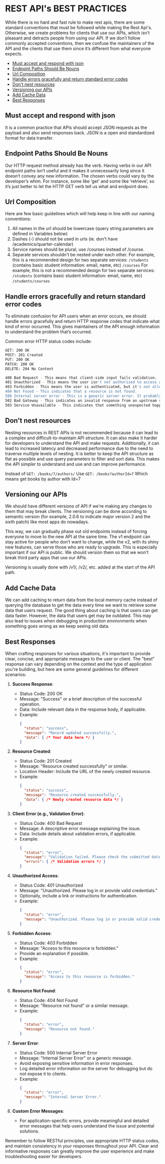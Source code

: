 # REST API's BEST PRACTICES

While there is no hard and fast rule to make rest apis, there are some standard conventions that must be followed while making the Rest Api's. Otherwise, we create problems for clients that use our APIs, which isn’t pleasant and detracts people from using our API. If we don’t follow commonly accepted conventions, then we confuse the maintainers of the API and the clients that use them since it’s different from what everyone expects.

* [Must accept and respond with json](#must-accept-and-respond-with-json)
* [Endpoint Paths Should Be Nouns](#endpoint-paths-should-be-nouns)
* [Url Composition](#url-composition)
* [Handle errors gracefully and return standard error codes](#handle-errors-gracefully-and-return-standard-error-codes)
* [Don't nest resources](#don't-nest-resources)
* [Versioning our APIs](#versioning-our-apis)
* [Add Cache Data](#add-cache-data)
* [Best Responses](#best-responses)

## Must accept and respond with json

It is a common practice that APIs should accept JSON requests as the payload and also send responses back. JSON is a open and standardized format for data transfer. 

## Endpoint Paths Should Be Nouns

Our HTTP request method already has the verb. Having verbs in our API endpoint paths isn’t useful and it makes it unnecessarily long since it doesn’t convey any new information. The chosen verbs could vary by the developer’s whim. For instance, some like ‘get’ and some like ‘retrieve’, so it’s just better to let the HTTP GET verb tell us what and endpoint does.

## Url Composition

Here are few basic guidelines which will help keep in line with our naming conventions:

1. All names in the url should be lowercase (query string parameters are defined in Variables below)
2. Dashes (-) should not be used in urls (ie. don't have /academics/quarter-calendar)
3. Service names should be plural, use /courses instead of /course.
4. Separate services shouldn't be nested under each other.
    For example, this is a recommended design for two separate services:
        `/students` (contains basic student information: email, name, etc)
        `/courses`
    For example, this is not a recommended design for two separate services:
        `/students` (contains basic student information: email, name, etc)
        `/students/courses`

## Handle errors gracefully and return standard error codes

To eliminate confusion for API users when an error occurs, we should handle errors gracefully and return HTTP response codes that indicate what kind of error occurred. This gives maintainers of the API enough information to understand the problem that’s occurred. 

Common error HTTP status codes include:

```sh
GET: 200 OK
POST: 201 Created
PUT: 200 OK
PATCH: 200 OK
DELETE: 204 No Content
```

```sh 
400 Bad Request - This means that client-side input fails validation.
401 Unauthorized - This means the user isn't not authorized to access a resource. It usually returns when the user isn't authenticated.
403 Forbidden - This means the user is authenticated, but it's not allowed to access a resource.
404 Not Found - This indicates that a resource is not found.
500 Internal server error - This is a generic server error. It probably shouldn't be thrown explicitly.
502 Bad Gateway - This indicates an invalid response from an upstream server.
503 Service Unavailable - This indicates that something unexpected happened on server side (It can be anything like server overload, some parts of the system failed, etc.).
```


## Don't nest resources

Nesting resources in REST APIs is not recommended because it can lead to a complex and difficult-to-maintain API structure. It can also make it harder for developers to understand the API and make requests. Additionally, it can lead to increased latency and decreased performance due to the need to traverse multiple levels of nesting. It is better to keep the API structure as flat as possible and use query parameters to filter and sort data. This makes the API simpler to understand and use and can improve performance.

Instead of
`GET: /books/7/authors/`
Use
`GET: /books?authorId=7`
Which means get books by author with Id=7


## Versioning our APIs

We should have different versions of API if we're making any changes to them that may break clients. The versioning can be done according to semantic version (for example, 2.0.6 to indicate major version 2 and the sixth patch) like most apps do nowadays.

This way, we can gradually phase out old endpoints instead of forcing everyone to move to the new API at the same time. The v1 endpoint can stay active for people who don’t want to change, while the v2, with its shiny new features, can serve those who are ready to upgrade. This is especially important if our API is public. We should version them so that we won't break third party apps that use our APIs.

Versioning is usually done with /v1/, /v2/, etc. added at the start of the API path.

## Add Cache Data

We can add caching to return data from the local memory cache instead of querying the database to get the data every time we want to retrieve some data that users request. The good thing about caching is that users can get data faster. However, the data that users get may be outdated. This may also lead to issues when debugging in production environments when something goes wrong as we keep seeing old data.

## Best Responses

When crafting responses for various situations, it's important to provide clear, concise, and appropriate messages to the user or client. The "best" response can vary depending on the context and the type of application you're building, but here are some general guidelines for different scenarios:

1. **Success Response**:
   - Status Code: 200 OK
   - Message: "Success" or a brief description of the successful operation.
   - Data: Include relevant data in the response body, if applicable.
   - Example:
     ```json
     {
       "status": "success",
       "message": "Record updated successfully.",
       "data": { /* Your data here */ }
     }
     ```

2. **Resource Created**:
   - Status Code: 201 Created
   - Message: "Resource created successfully" or similar.
   - Location Header: Include the URL of the newly created resource.
   - Example:
     ```json
     {
       "status": "success",
       "message": "Resource created successfully.",
       "data": { /* Newly created resource data */ }
     }
     ```

3. **Client Error (e.g., Validation Error)**:
   - Status Code: 400 Bad Request
   - Message: A descriptive error message explaining the issue.
   - Data: Include details about validation errors, if applicable.
   - Example:
     ```json
     {
       "status": "error",
       "message": "Validation failed. Please check the submitted data.",
       "errors": { /* Validation errors */ }
     }
     ```

4. **Unauthorized Access**:
   - Status Code: 401 Unauthorized
   - Message: "Unauthorized. Please log in or provide valid credentials."
   - Optionally, include a link or instructions for authentication.
   - Example:
     ```json
     {
       "status": "error",
       "message": "Unauthorized. Please log in or provide valid credentials."
     }
     ```

5. **Forbidden Access**:
   - Status Code: 403 Forbidden
   - Message: "Access to this resource is forbidden."
   - Provide an explanation if possible.
   - Example:
     ```json
     {
       "status": "error",
       "message": "Access to this resource is forbidden."
     }
     ```
     

6. **Resource Not Found**:
   - Status Code: 404 Not Found
   - Message: "Resource not found" or a similar message.
   - Example:
     ```json
     {
       "status": "error",
       "message": "Resource not found."
     }
     ```

7. **Server Error**:
   - Status Code: 500 Internal Server Error
   - Message: "Internal Server Error" or a generic message.
   - Avoid exposing sensitive information in error responses.
   - Log detailed error information on the server for debugging but do not expose it to clients.
   - Example:
     ```json
     {
       "status": "error",
       "message": "Internal Server Error."
     }
     ```

8. **Custom Error Messages**:
   - For application-specific errors, provide meaningful and detailed error messages that help users understand the issue and potential solutions.

Remember to follow RESTful principles, use appropriate HTTP status codes, and maintain consistency in your responses throughout your API. Clear and informative responses can greatly improve the user experience and make troubleshooting easier for developers.
